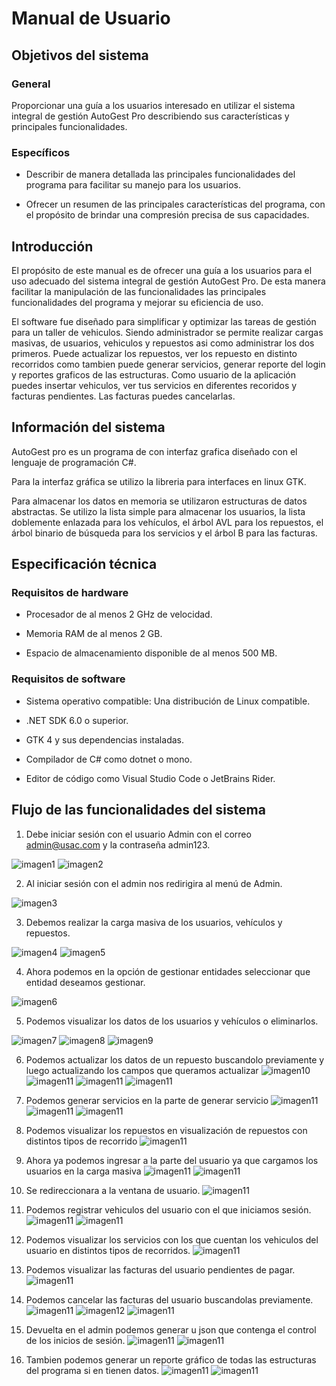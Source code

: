 # Manual de Usuario

## Objetivos del sistema

### General
Proporcionar una guía a los usuarios interesado en utilizar el sistema integral de gestión AutoGest Pro describiendo sus características y principales funcionalidades.

### Específicos
- Describir de manera detallada las principales funcionalidades del programa para facilitar su manejo para los usuarios.

- Ofrecer un resumen de las principales características del programa, con el propósito de brindar una compresión precisa de sus capacidades.

## Introducción
El propósito de este manual es de ofrecer una guía a los usuarios para el uso adecuado del sistema integral de gestión AutoGest Pro. De esta manera facilitar la manipulación de las funcionalidades las principales funcionalidades del programa y mejorar su eficiencia de uso.

El software fue diseñado para simplificar y optimizar las tareas de gestión para un taller de vehiculos. Siendo administrador se permite realizar cargas masivas, de usuarios, vehiculos y repuestos asi como administrar los dos primeros. Puede actualizar los repuestos, ver los repuesto en distinto recorridos como tambien puede generar servicios, generar reporte del login y reportes graficos de las estructuras. Como usuario de la aplicación puedes insertar vehiculos, ver tus servicios en diferentes recoridos y facturas pendientes. Las facturas puedes cancelarlas.

## Información del sistema

AutoGest pro es un programa de con interfaz grafica diseñado con el lenguaje de programación C#.

Para la interfaz gráfica se utilizo la libreria para interfaces en linux GTK.

Para almacenar los datos en memoria se utilizaron estructuras de datos abstractas. Se utilizo la lista simple para almacenar los usuarios, la lista doblemente enlazada para los vehículos, el árbol AVL para los repuestos, el árbol binario de búsqueda para los servicios y el árbol B para las facturas.

## Especificación técnica

### Requisitos de hardware

- Procesador de al menos 2 GHz de velocidad.

- Memoria RAM de al menos 2 GB.

- Espacio de almacenamiento disponible de al menos 500 MB.

### Requisitos de software

- Sistema operativo compatible: Una distribución de Linux compatible.

- .NET SDK 6.0 o superior.

- GTK 4 y sus dependencias instaladas.

- Compilador de C# como dotnet o mono.

- Editor de código como Visual Studio Code o JetBrains Rider.

## Flujo de las funcionalidades del sistema

1. Debe iniciar sesión con el usuario Admin con el correo admin@usac.com y la contraseña admin123.

![imagen1](Imagenes/imagen1.png)
![imagen2](Imagenes/imagen2.png)

2. Al iniciar sesión con el admin nos redirigira al menú de Admin.

![imagen3](Imagenes/imagen3.png)

3. Debemos realizar la carga masiva de los usuarios, vehículos y repuestos.

![imagen4](Imagenes/imagen4.png)
![imagen5](Imagenes/imagen5.png)

4. Ahora podemos en la opción de gestionar entidades seleccionar que entidad deseamos gestionar.

![imagen6](Imagenes/imagen6.png)

5. Podemos visualizar los datos de los usuarios y vehículos o eliminarlos.

![imagen7](Imagenes/imagen7.png)
![imagen8](Imagenes/imagen8.png)
![imagen9](Imagenes/imagen9.png)

6. Podemos actualizar los datos de un repuesto buscandolo previamente y luego actualizando los campos que queramos actualizar
![imagen10](Imagenes/imagen10.png)
![imagen11](Imagenes/imagen11.png)
![imagen11](Imagenes/imagen12.png)
![imagen11](Imagenes/imagen13.png)

7. Podemos generar servicios en la parte de generar servicio
![imagen11](Imagenes/imagen14.png)
![imagen11](Imagenes/imagen15.png)
![imagen11](Imagenes/imagen16.png)

8. Podemos visualizar los repuestos en visualización de repuestos con distintos tipos de recorrido
![imagen11](Imagenes/imagen17.png)

9. Ahora ya podemos ingresar a la parte del usuario ya que cargamos los usuarios en la carga masiva
![imagen11](Imagenes/imagen18.png)
![imagen11](Imagenes/imagen19.png)

10. Se redireccionara a la ventana de usuario.
![imagen11](Imagenes/imagen20.png)

11. Podemos registrar vehiculos del usuario con el que iniciamos sesión.
![imagen11](Imagenes/imagen22.png)
![imagen11](Imagenes/imagen23.png)

12. Podemos visualizar los servicios con los que cuentan los vehiculos del usuario en distintos tipos de recorridos.
![imagen11](Imagenes/imagen24.png)

13. Podemos visualizar las facturas del usuario pendientes de pagar.
![imagen11](Imagenes/imagen25.png)

14. Podemos cancelar las facturas del usuario buscandolas previamente.
![imagen11](Imagenes/imagen26.png)
![imagen12](Imagenes/imagen27.png)
![imagen11](Imagenes/imagen28.png)

15. Devuelta en el admin podemos generar u json que contenga el control de los inicios de sesión.
![imagen11](Imagenes/imagen29.png)
![imagen11](Imagenes/imagen30.png)

16. Tambien podemos generar un reporte gráfico de todas las estructuras del programa si en tienen datos.
![imagen11](Imagenes/imagen31.png)
![imagen11](Imagenes/imagen32.png)